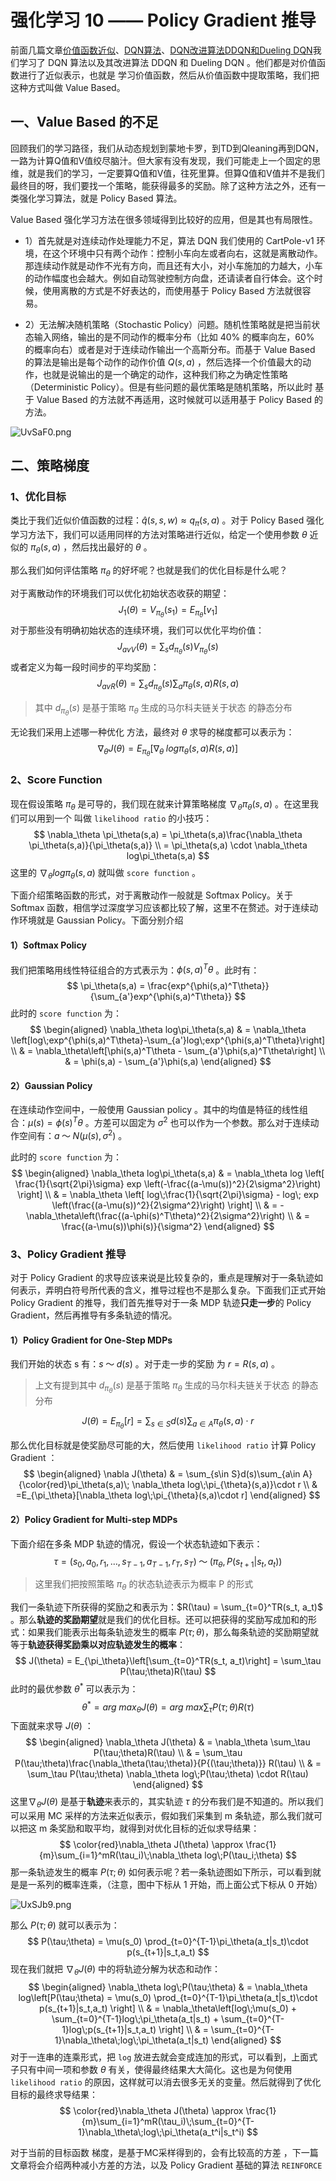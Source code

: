 # 强化学习 10 —— Policy Gradient 推导

前面几篇文章[价值函数近似](https://blog.csdn.net/november_chopin/article/details/107911868)、[DQN算法](https://blog.csdn.net/november_chopin/article/details/107912720)、[DQN改进算法DDQN和Dueling DQN](https://blog.csdn.net/november_chopin/article/details/107913317)我们学习了 DQN 算法以及其改进算法 DDQN 和 Dueling DQN 。他们都是对价值函数进行了近似表示，也就是 学习价值函数，然后从价值函数中提取策略，我们把这种方式叫做 Value Based。

## 一、Value Based 的不足

回顾我们的学习路径，我们从动态规划到蒙地卡罗，到TD到Qleaning再到DQN，一路为计算Q值和V值绞尽脑汁。但大家有没有发现，我们可能走上一个固定的思维，就是我们的学习，一定要算Q值和V值，往死里算。但算Q值和V值并不是我们最终目的呀，我们要找一个策略，能获得最多的奖励。除了这种方法之外，还有一类强化学习算法，就是 Policy Based 算法。

Value Based 强化学习方法在很多领域得到比较好的应用，但是其也有局限性。

- 1）首先就是对连续动作处理能力不足，算法 DQN 我们使用的 CartPole-v1 环境，在这个环境中只有两个动作：控制小车向左或者向右，这就是离散动作。那连续动作就是动作不光有方向，而且还有大小，对小车施加的力越大，小车的动作幅度也会越大。例如自动驾驶控制方向盘，还请读者自行体会。这个时候，使用离散的方式是不好表达的，而使用基于 Policy Based 方法就很容易。

- 2）无法解决随机策略（Stochastic Policy）问题。随机性策略就是把当前状态输入网络，输出的是不同动作的概率分布（比如 40% 的概率向左，60% 的概率向右）或者是对于连续动作输出一个高斯分布。而基于 Value Based 的算法是输出是每个动作的动作价值 $Q(s,a)$ ，然后选择一个价值最大的动作，也就是说输出的是一个确定的动作，这种我们称之为确定性策略（Deterministic Policy）。但是有些问题的最优策略是随机策略，所以此时 基于 Value Based 的方法就不再适用，这时候就可以适用基于 Policy Based 的方法。

![UvSaF0.png](https://s1.ax1x.com/2020/07/24/UvSaF0.png)

## 二、策略梯度

### 1、优化目标

类比于我们近似价值函数的过程：$\hat{q}(s, s, w) \approx q_\pi(s, a)$ 。对于 Policy Based 强化学习方法下，我们可以适用同样的方法对策略进行近似，给定一个使用参数 $\theta$ 近似的 $\pi_\theta(s,a)$ ，然后找出最好的 $\theta$ 。

那么我们如何评估策略 $\pi_\theta$ 的好坏呢？也就是我们的优化目标是什么呢？

对于离散动作的环境我们可以优化初始状态收获的期望：
$$
J_1(\theta) = V_{\pi_\theta}(s_1) = E_{\pi_\theta}[v_1]
$$
对于那些没有明确初始状态的连续环境，我们可以优化平均价值：
$$
J_{avV}(\theta) = \sum_sd_{\pi_{\theta}}(s)V_{\pi_\theta}(s)
$$
或者定义为每一段时间步的平均奖励：
$$
J_{avR}(\theta) = \sum_sd_{\pi_\theta}(s)\sum_a\pi_\theta(s,a)R(s,a)
$$

> 其中 $d_{\pi_\theta}(s)$ 是基于策略 $\pi_\theta$ 生成的马尔科夫链关于状态 的静态分布

无论我们采用上述哪一种优化 方法，最终对 $\theta$ 求导的梯度都可以表示为：
$$
\nabla_\theta J(\theta) = E_{\pi_\theta}[\nabla_\theta\;log\pi_\theta(s,a)R(s,a)]
$$

### 2、Score Function

现在假设策略 $\pi_\theta$ 是可导的，我们现在就来计算策略梯度 $\nabla_\theta \pi_\theta(s,a)$ 。在这里我们可以用到一个 叫做 `likelihood ratio` 的小技巧：
$$
\nabla_\theta \pi_\theta(s,a) = \pi_\theta(s,a)\frac{\nabla_\theta \pi_\theta(s,a)}{\pi_\theta(s,a)} \\
= \pi_\theta(s,a) \cdot \nabla_\theta log\pi_\theta(s,a)
$$
这里的 $\nabla_\theta log\pi_\theta(s,a)$ 就叫做 `score function` 。

下面介绍策略函数的形式，对于离散动作一般就是 Softmax Policy。关于 Softmax 函数，相信学过深度学习应该都比较了解，这里不在赘述。对于连续动作环境就是 Gaussian Policy。下面分别介绍

#### 1）Softmax Policy

我们把策略用线性特征组合的方式表示为：$\phi(s,a)^T\theta$ 。此时有：
$$
\pi_\theta(s,a) = \frac{exp^{\phi(s,a)^T\theta}}{\sum_{a'}exp^{\phi(s,a)^T\theta}}
$$
此时的 `score function` 为：
$$
\begin{aligned}
\nabla_\theta log\pi_\theta(s,a) & = \nabla_\theta \left[log\;exp^{\phi(s,a)^T\theta}-\sum_{a'}log\;exp^{\phi(s,a)^T\theta}\right] \\
& = \nabla_\theta\left[\phi(s,a)^T\theta - \sum_{a'}\phi(s,a)^T\theta\right] \\
& = \phi(s,a) - \sum_{a'}\phi(s,a)
\end{aligned}
$$

#### 2）Gaussian Policy

在连续动作空间中，一般使用 Gaussian policy 。其中的均值是特征的线性组合：$\mu(s) = \phi(s)^T\theta$ 。方差可以固定为 $\sigma^2$ 也可以作为一个参数。那么对于连续动作空间有：$a\;～ \;N(\mu(s), \sigma^2)$ 。

此时的 `score function` 为：
$$
\begin{aligned}
\nabla_\theta log\pi_\theta(s,a) & = \nabla_\theta log \left[ \frac{1}{\sqrt{2\pi}\sigma} exp \left(-\frac{(a-\mu(s))^2}{2\sigma^2}\right) \right] \\
& = \nabla_\theta \left[ log\;\frac{1}{\sqrt{2\pi}\sigma} - log\; exp \left(\frac{(a-\mu(s))^2}{2\sigma^2}\right) \right] \\
& = - \nabla_\theta\left(\frac{(a-\phi(s)^T\theta)^2}{2\sigma^2}\right) \\
& = \frac{(a-\mu(s))\phi(s)}{\sigma^2}
\end{aligned}
$$

### 3、Policy Gradient 推导

对于 Policy Gradient 的求导应该来说是比较复杂的，重点是理解对于一条轨迹如何表示，弄明白符号所代表的含义，推导过程也不是那么复杂。下面我们正式开始 Policy Gradient 的推导，我们首先推导对于一条 MDP 轨迹**只走一步**的 Policy Gradient，然后再推导有多条轨迹的情况。

#### 1）Policy Gradient for One-Step MDPs

我们开始的状态 s 有：$s\;～\;d(s)$ 。对于走一步的奖励 为 $r = R(s,a)$ 。

> 上文有提到其中 $d_{\pi_\theta}(s)$ 是基于策略 $\pi_\theta$ 生成的马尔科夫链关于状态 的静态分布

$$
J(\theta) = E_{\pi_\theta}[r] = \sum_{s\in S}d(s)\sum_{a\in A}\pi_\theta(s,a)\cdot r
$$

那么优化目标就是使奖励尽可能的大，然后使用 `likelihood ratio` 计算 Policy Gradient ：
$$
\begin{aligned}
\nabla J(\theta) & = \sum_{s\in S}d(s)\sum_{a\in A}{\color{red}\pi_\theta(s,a)\; \nabla_\theta log\;\pi_{\theta}(s,a)}\cdot r \\
& =E_{\pi_\theta}[\nabla_\theta log\;\pi_{\theta}(s,a)\cdot r]
\end{aligned}
$$

#### 2）Policy Gradient for Multi-step MDPs

下面介绍在多条 MDP 轨迹的情况，假设一个状态轨迹如下表示：
$$
\tau = (s_0, a_0, r_1,\ldots,s_{T-1}, a_{T-1}, r_T, s_T)\;～\;(\pi_\theta,P(s_{t+1}|s_t, a_t))
$$

> 这里我们把按照策略 $\pi_\theta$ 的状态轨迹表示为概率 P 的形式

我们一条轨迹下所获得的奖励之和表示为：$R(\tau) = \sum_{t=0}^TR(s_t, a_t)$ 。那么**轨迹的奖励期望**就是我们的优化目标。还可以把获得的奖励写成加和的形式：如果我们能表示出每条轨迹发生的概率 $P(\tau;\theta)$，那么每条轨迹的奖励期望就等于**轨迹获得奖励乘以对应轨迹发生的概率**：
$$
J(\theta) = E_{\pi_\theta}\left[\sum_{t=0}^TR(s_t, a_t)\right] = \sum_\tau P(\tau;\theta)R(\tau)
$$
此时的最优参数 $\theta^*$ 可以表示为：
$$
\theta^* = arg\;max_\theta J(\theta) = arg\;max \sum_\tau P(\tau;\theta)R(\tau)
$$
下面就来求导 $J(\theta)$ ：
$$
\begin{aligned}
\nabla_\theta J(\theta) & = \nabla_\theta \sum_\tau P(\tau;\theta)R(\tau) \\
& = \sum_\tau P(\tau;\theta)\frac{\nabla_\theta(\tau;\theta)}{P{(\tau;\theta)}} R(\tau) \\
& = \sum_\tau P(\tau;\theta) \nabla_\theta log\;P(\tau;\theta) \cdot R(\tau)
\end{aligned}
$$
这里$\nabla_\theta J(\theta)$ 是基于**轨迹**来表示的，其实轨迹 $\tau$ 的分布我们是不知道的。所以我们可以采用 MC 采样的方法来近似表示，假如我们采集到 m 条轨迹，那么我们就可以把这 m 条奖励和取平均，就得到对优化目标的近似求导结果：
$$
\color{red}\nabla_\theta J(\theta) \approx \frac{1}{m}\sum_{i=1}^mR(\tau_i)\;\nabla_\theta log\;P(\tau_i;\theta)
$$
那一条轨迹发生的概率 $P(\tau;\theta)$ 如何表示呢？若一条轨迹图如下所示，可以看到就是是一系列的概率连乘，（注意，图中下标从 1 开始，而上面公式下标从 0 开始）

![UxSJb9.png](https://s1.ax1x.com/2020/07/24/UxSJb9.png)

那么 $P(\tau;\theta)$ 就可以表示为：
$$
P(\tau;\theta) = \mu(s_0) \prod_{t=0}^{T-1}\pi_\theta(a_t|s_t)\cdot p(s_{t+1}|s_t,a_t)
$$
现在我们就把 $\nabla_\theta J(\theta)$ 中的将轨迹分解为状态和动作：
$$
\begin{aligned}
\nabla_\theta log\;P(\tau;\theta) & = \nabla_\theta log\left[P(\tau;\theta) = \mu(s_0) \prod_{t=0}^{T-1}\pi_\theta(a_t|s_t)\cdot p(s_{t+1}|s_t,a_t) \right] \\
& = \nabla_\theta\left[log\;\mu(s_0) + \sum_{t=0}^{T-1}log\;\pi_\theta(a_t|s_t) + \sum_{t=0}^{T-1}log\;p(s_{t+1}|s_t,a_t) \right] \\
& = \sum_{t=0}^{T-1}\nabla_\theta\;log\;\pi_\theta(a_t|s_t)
\end{aligned}
$$
对于一连串的连乘形式，把 `log` 放进去就会变成连加的形式，可以看到，上面式子只有中间一项和参数 $\theta$ 有关，使得最终结果大大简化。这也是为何使用 `likelihood ratio`  的原因，这样就可以消去很多无关的变量。然后就得到了优化目标的最终求导结果：
$$
\color{red}\nabla_\theta J(\theta) \approx \frac{1}{m}\sum_{i=1}^mR(\tau_i)\;\sum_{t=0}^{T-1}\nabla_\theta\;log\;\pi_\theta(a_t^i|s_t^i)
$$

对于当前的目标函数 梯度，是基于MC采样得到的，会有比较高的方差 ，下一篇文章将会介绍两种减小方差的方法，以及 Policy Gradient 基础的算法 `REINFORCE` 

